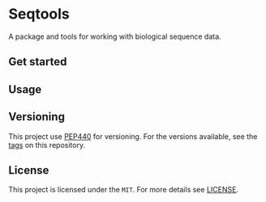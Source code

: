 # Seqtools

A package and tools for working with biological sequence data.

## Get started

## Usage

## Versioning

This project use [PEP440](https://peps.python.org/pep-0440/) for versioning. For the versions available, see the [tags](https://github.com/exTerEX/noaa/tags) on this repository.

## License

This project is licensed under the `MIT`. For more details see [LICENSE](LICENSE).
